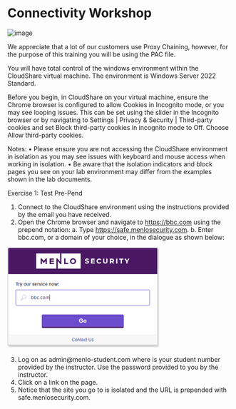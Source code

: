 # Connectivity Workshop

![image](https://github.com/user-attachments/assets/bfda3776-6393-4a79-bf0e-c6893c80700f)

We appreciate that a lot of our customers use Proxy Chaining, however, for the purpose of this training you will be using the PAC file.

You will have total control of the windows environment within the CloudShare virtual machine. The environment is Windows Server 2022 Standard.

Before you begin, in CloudShare on your virtual machine, ensure the Chrome browser is configured to allow Cookies in Incognito mode, or you may see looping issues. This can be set using the slider in the Incognito browser or by navigating to Settings | Privacy & Security | Third-party cookies and set Block third-party cookies in incognito mode to Off. Choose Allow third-party cookies.

Notes:
•	Please ensure you are not accessing the CloudShare environment in isolation as you may see issues with keyboard and mouse access when working in isolation.
•	Be aware that the isolation indicators and block pages you see on your lab environment may differ from the examples shown in the lab documents.

 
Exercise 1: Test Pre-Pend
1.	Connect to the CloudShare environment using the instructions provided by the email you have received.
2.	Open the Chrome browser and navigate to https://bbc.com using the prepend notation:
 a.	Type https://safe.menlosecurity.com.
 b.	Enter bbc.com, or a domain of your choice, in the dialogue as shown below:
 
![Diagram](pre-pend-1.png)

3.	Log on as admin@menlo-student<n>.com where <n> is your student number provided by the instructor.  Use the password provided to you by the instructor. 
4.	Click on a link on the page.
5.	Notice that the site you go to is isolated and the URL is prepended with safe.menlosecurity.com.
